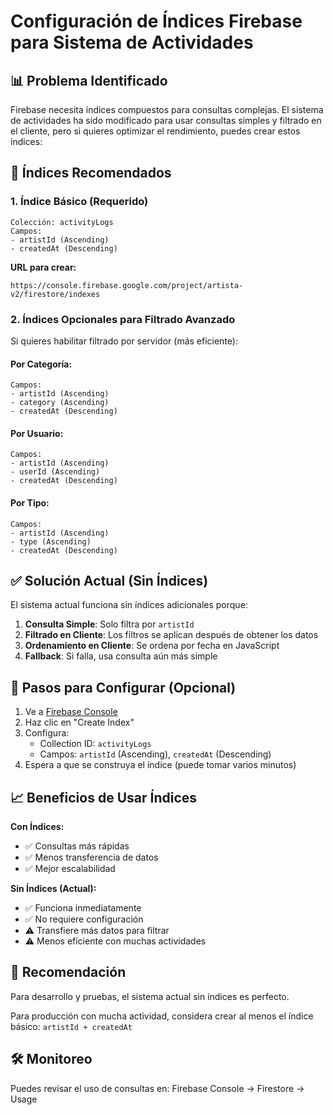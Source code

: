 # Configuración de Índices Firebase para Sistema de Actividades

## 📊 Problema Identificado

Firebase necesita índices compuestos para consultas complejas. El sistema de actividades ha sido modificado para usar consultas simples y filtrado en el cliente, pero si quieres optimizar el rendimiento, puedes crear estos índices:

## 🔧 Índices Recomendados

### 1. Índice Básico (Requerido)
```
Colección: activityLogs
Campos:
- artistId (Ascending)
- createdAt (Descending)
```

**URL para crear:** 
```
https://console.firebase.google.com/project/artista-v2/firestore/indexes
```

### 2. Índices Opcionales para Filtrado Avanzado

Si quieres habilitar filtrado por servidor (más eficiente):

#### Por Categoría:
```
Campos:
- artistId (Ascending) 
- category (Ascending)
- createdAt (Descending)
```

#### Por Usuario:
```
Campos:
- artistId (Ascending)
- userId (Ascending) 
- createdAt (Descending)
```

#### Por Tipo:
```
Campos:
- artistId (Ascending)
- type (Ascending)
- createdAt (Descending)
```

## ✅ Solución Actual (Sin Índices)

El sistema actual funciona sin índices adicionales porque:

1. **Consulta Simple**: Solo filtra por `artistId`
2. **Filtrado en Cliente**: Los filtros se aplican después de obtener los datos
3. **Ordenamiento en Cliente**: Se ordena por fecha en JavaScript
4. **Fallback**: Si falla, usa consulta aún más simple

## 🚀 Pasos para Configurar (Opcional)

1. Ve a [Firebase Console](https://console.firebase.google.com/project/artista-v2/firestore/indexes)
2. Haz clic en "Create Index"
3. Configura:
   - Collection ID: `activityLogs`
   - Campos: `artistId` (Ascending), `createdAt` (Descending)
4. Espera a que se construya el índice (puede tomar varios minutos)

## 📈 Beneficios de Usar Índices

**Con Índices:**
- ✅ Consultas más rápidas
- ✅ Menos transferencia de datos
- ✅ Mejor escalabilidad

**Sin Índices (Actual):**
- ✅ Funciona inmediatamente
- ✅ No requiere configuración
- ⚠️ Transfiere más datos para filtrar
- ⚠️ Menos eficiente con muchas actividades

## 🎯 Recomendación

Para desarrollo y pruebas, el sistema actual sin índices es perfecto.

Para producción con mucha actividad, considera crear al menos el índice básico:
`artistId + createdAt`

## 🛠️ Monitoreo

Puedes revisar el uso de consultas en:
Firebase Console → Firestore → Usage
